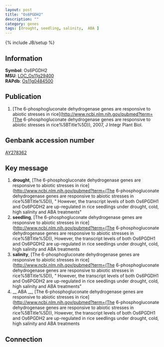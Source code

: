```yaml
---
layout: post
title: "Os6PGDH2"
description: ""
category: genes
tags: [drought, seedling, salinity,  ABA ]
---
```

{% include JB/setup %}

## Information
__Symbol__: Os6PGDH2  
__MSU__: [LOC_Os11g29400](http://rice.plantbiology.msu.edu/cgi-bin/ORF_infopage.cgi?orf=LOC_Os11g29400)  
__RAPdb__: [Os11g0484500](http://rapdb.dna.affrc.go.jp/viewer/gbrowse_details/irgsp1?name=Os11g0484500)  

## Publication
1. [The 6-phosphogluconate dehydrogenase genes are responsive to abiotic stresses in rice](http://www.ncbi.nlm.nih.gov/pubmed?term=(The 6-phosphogluconate dehydrogenase genes are responsive to abiotic stresses in rice%5BTitle%5D)), 2007, J Integr Plant Biol.

## Genbank accession number
[AY278362](http://www.ncbi.nlm.nih.gov/nuccore/AY278362)

## Key message
1. __drought__, [The 6-phosphogluconate dehydrogenase genes are responsive to abiotic stresses in rice](http://www.ncbi.nlm.nih.gov/pubmed?term=(The 6-phosphogluconate dehydrogenase genes are responsive to abiotic stresses in rice%5BTitle%5D)), " However, the transcript levels of both Os6PGDH1 and Os6PGDH2 are up-regulated in rice seedlings under drought, cold, high salinity and ABA treatments"
2. __seedling__, [The 6-phosphogluconate dehydrogenase genes are responsive to abiotic stresses in rice](http://www.ncbi.nlm.nih.gov/pubmed?term=(The 6-phosphogluconate dehydrogenase genes are responsive to abiotic stresses in rice%5BTitle%5D)),  However, the transcript levels of both Os6PGDH1 and Os6PGDH2 are up-regulated in rice seedlings under drought, cold, high salinity and ABA treatments
3. __salinity__, [The 6-phosphogluconate dehydrogenase genes are responsive to abiotic stresses in rice](http://www.ncbi.nlm.nih.gov/pubmed?term=(The 6-phosphogluconate dehydrogenase genes are responsive to abiotic stresses in rice%5BTitle%5D)), " However, the transcript levels of both Os6PGDH1 and Os6PGDH2 are up-regulated in rice seedlings under drought, cold, high salinity and ABA treatments"
4. __ ABA __, [The 6-phosphogluconate dehydrogenase genes are responsive to abiotic stresses in rice](http://www.ncbi.nlm.nih.gov/pubmed?term=(The 6-phosphogluconate dehydrogenase genes are responsive to abiotic stresses in rice%5BTitle%5D)),  However, the transcript levels of both Os6PGDH1 and Os6PGDH2 are up-regulated in rice seedlings under drought, cold, high salinity and ABA treatments

## Connection


